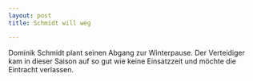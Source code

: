 ```yaml
---
layout: post
title: Schmidt will weg

---
```


Dominik Schmidt plant seinen Abgang zur Winterpause. Der Verteidiger kam in dieser Saison auf so gut wie keine Einsatzzeit und möchte die Eintracht verlassen.


